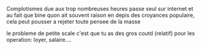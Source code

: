 



Complotismes due aux trop nombreuses heures passe seul sur internet
et au fait que bine quon ait souvent raison en depis des croyances populaire, cela peut pousser a rejeter toute pensee de la masse


le probleme de petite scale c'est que tu as des gros coutd (relatif) pour les operation: loyer, salaire....
